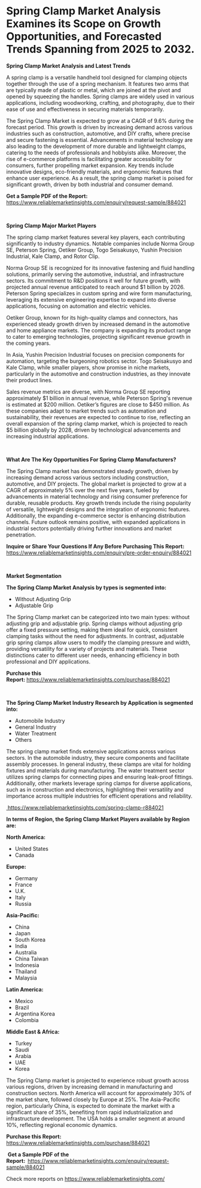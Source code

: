 <p><h1>Spring Clamp Market Analysis Examines its Scope on Growth Opportunities, and Forecasted Trends Spanning from 2025 to 2032.</h1></p><p><strong>Spring Clamp Market Analysis and Latest Trends</strong></p>
<p><p>A spring clamp is a versatile handheld tool designed for clamping objects together through the use of a spring mechanism. It features two arms that are typically made of plastic or metal, which are joined at the pivot and opened by squeezing the handles. Spring clamps are widely used in various applications, including woodworking, crafting, and photography, due to their ease of use and effectiveness in securing materials temporarily.</p><p>The Spring Clamp Market is expected to grow at a CAGR of 9.6% during the forecast period. This growth is driven by increasing demand across various industries such as construction, automotive, and DIY crafts, where precise and secure fastening is essential. Advancements in material technology are also leading to the development of more durable and lightweight clamps, catering to the needs of professionals and hobbyists alike. Moreover, the rise of e-commerce platforms is facilitating greater accessibility for consumers, further propelling market expansion. Key trends include innovative designs, eco-friendly materials, and ergonomic features that enhance user experience. As a result, the spring clamp market is poised for significant growth, driven by both industrial and consumer demand.</p></p>
<p><strong>Get a Sample PDF of the Report:&nbsp;</strong> <a href="https://www.reliablemarketinsights.com/enquiry/request-sample/884021?utm_campaign=1948&utm_medium=2&utm_source=Github&utm_content=ia&utm_term=05022025&utm_id=spring-clamp">https://www.reliablemarketinsights.com/enquiry/request-sample/884021</a></p>
<p>&nbsp;</p>
<p><strong>Spring Clamp Major Market Players</strong></p>
<p><p>The spring clamp market features several key players, each contributing significantly to industry dynamics. Notable companies include Norma Group SE, Peterson Spring, Oetiker Group, Togo Seisakusyo, Yushin Precision Industrial, Kale Clamp, and Rotor Clip.</p><p>Norma Group SE is recognized for its innovative fastening and fluid handling solutions, primarily serving the automotive, industrial, and infrastructure sectors. Its commitment to R&D positions it well for future growth, with projected annual revenue anticipated to reach around $1 billion by 2026. Peterson Spring specializes in custom spring and wire form manufacturing, leveraging its extensive engineering expertise to expand into diverse applications, focusing on automation and electric vehicles. </p><p>Oetiker Group, known for its high-quality clamps and connectors, has experienced steady growth driven by increased demand in the automotive and home appliance markets. The company is expanding its product range to cater to emerging technologies, projecting significant revenue growth in the coming years.</p><p>In Asia, Yushin Precision Industrial focuses on precision components for automation, targeting the burgeoning robotics sector. Togo Seisakusyo and Kale Clamp, while smaller players, show promise in niche markets, particularly in the automotive and construction industries, as they innovate their product lines.</p><p>Sales revenue metrics are diverse, with Norma Group SE reporting approximately $1 billion in annual revenue, while Peterson Spring's revenue is estimated at $200 million. Oetiker’s figures are close to $450 million. As these companies adapt to market trends such as automation and sustainability, their revenues are expected to continue to rise, reflecting an overall expansion of the spring clamp market, which is projected to reach $5 billion globally by 2028, driven by technological advancements and increasing industrial applications.</p></p>
<p>&nbsp;</p>
<p><strong>What Are The Key Opportunities For Spring Clamp Manufacturers?</strong></p>
<p><p>The Spring Clamp market has demonstrated steady growth, driven by increasing demand across various sectors including construction, automotive, and DIY projects. The global market is projected to grow at a CAGR of approximately 5% over the next five years, fueled by advancements in material technology and rising consumer preference for durable, reusable products. Key growth trends include the rising popularity of versatile, lightweight designs and the integration of ergonomic features. Additionally, the expanding e-commerce sector is enhancing distribution channels. Future outlook remains positive, with expanded applications in industrial sectors potentially driving further innovations and market penetration.</p></p>
<p><strong>Inquire or Share Your Questions If Any Before Purchasing This Report:</strong> <a href="https://www.reliablemarketinsights.com/enquiry/pre-order-enquiry/884021?utm_campaign=1948&utm_medium=2&utm_source=Github&utm_content=ia&utm_term=05022025&utm_id=spring-clamp">https://www.reliablemarketinsights.com/enquiry/pre-order-enquiry/884021</a></p>
<p>&nbsp;</p>
<p><strong>Market Segmentation</strong></p>
<p><strong>The Spring Clamp Market Analysis by types is segmented into:</strong></p>
<p><ul><li>Without Adjusting Grip</li><li>Adjustable Grip</li></ul></p>
<p><p>The Spring Clamp market can be categorized into two main types: without adjusting grip and adjustable grip. Spring clamps without adjusting grip offer a fixed pressure setting, making them ideal for quick, consistent clamping tasks without the need for adjustments. In contrast, adjustable grip spring clamps allow users to modify the clamping pressure and width, providing versatility for a variety of projects and materials. These distinctions cater to different user needs, enhancing efficiency in both professional and DIY applications.</p></p>
<p><strong>Purchase this Report:&nbsp;</strong><a href="https://www.reliablemarketinsights.com/purchase/884021?utm_campaign=1948&utm_medium=2&utm_source=Github&utm_content=ia&utm_term=05022025&utm_id=spring-clamp">https://www.reliablemarketinsights.com/purchase/884021</a></p>
<p>&nbsp;</p>
<p><strong>The Spring Clamp Market Industry Research by Application is segmented into:</strong></p>
<p><ul><li>Automobile Industry</li><li>General Industry</li><li>Water Treatment</li><li>Others</li></ul></p>
<p><p>The spring clamp market finds extensive applications across various sectors. In the automobile industry, they secure components and facilitate assembly processes. In general industry, these clamps are vital for holding fixtures and materials during manufacturing. The water treatment sector utilizes spring clamps for connecting pipes and ensuring leak-proof fittings. Additionally, other markets leverage spring clamps for diverse applications, such as in construction and electronics, highlighting their versatility and importance across multiple industries for efficient operations and reliability.</p></p>
<p><a href="https://www.reliablemarketinsights.com/spring-clamp-r884021?utm_campaign=1948&utm_medium=2&utm_source=Github&utm_content=ia&utm_term=05022025&utm_id=spring-clamp">&nbsp;https://www.reliablemarketinsights.com/spring-clamp-r884021</a></p>
<p><strong>In terms of Region, the Spring Clamp Market Players available by Region are:</strong></p>
<p>
    <p> <strong> North America: </strong>
        <ul>
            <li>United States</li>
            <li>Canada</li>
        </ul>
        </p> 
    <p> <strong> Europe: </strong>
        <ul>
            <li>Germany</li>
            <li>France</li>
            <li>U.K.</li>
            <li>Italy</li>
            <li>Russia</li>
        </ul>
        </p> 
    <p> <strong> Asia-Pacific: </strong>
        <ul>
            <li>China</li>
            <li>Japan</li>
            <li>South Korea</li>
            <li>India</li>
            <li>Australia</li>
            <li>China Taiwan</li>
            <li>Indonesia</li>
            <li>Thailand</li>
            <li>Malaysia</li>
        </ul>
        </p> 
    <p> <strong> Latin America: </strong>
        <ul>
            <li>Mexico</li>
            <li>Brazil</li>
            <li>Argentina Korea</li>
            <li>Colombia</li>
        </ul>
        </p> 
    <p> <strong> Middle East & Africa: </strong>
        <ul>
            <li>Turkey</li>
            <li>Saudi</li>
            <li>Arabia</li>
            <li>UAE</li>
            <li>Korea</li>
        </ul>
    </p>
    </p>
<p><p>The Spring Clamp market is projected to experience robust growth across various regions, driven by increasing demand in manufacturing and construction sectors. North America will account for approximately 30% of the market share, followed closely by Europe at 25%. The Asia-Pacific region, particularly China, is expected to dominate the market with a significant share of 35%, benefiting from rapid industrialization and infrastructure development. The USA holds a smaller segment at around 10%, reflecting regional economic dynamics.</p></p>
<p><strong>Purchase this Report: </strong><a href="https://www.reliablemarketinsights.com/purchase/884021?utm_campaign=1948&utm_medium=2&utm_source=Github&utm_content=ia&utm_term=05022025&utm_id=spring-clamp">https://www.reliablemarketinsights.com/purchase/884021</a></p>
<p>&nbsp;<strong>Get a Sample PDF of the Report:&nbsp;&nbsp;</strong><a href="https://www.reliablemarketinsights.com/enquiry/request-sample/884021?utm_campaign=1948&utm_medium=2&utm_source=Github&utm_content=ia&utm_term=05022025&utm_id=spring-clamp">https://www.reliablemarketinsights.com/enquiry/request-sample/884021</a></p>
<p><strong></strong></p>
<p>Check more reports on <a href="https://www.reliablemarketinsights.com/?utm_campaign=1948&utm_medium=2&utm_source=Github&utm_content=ia&utm_term=05022025&utm_id=spring-clamp">https://www.reliablemarketinsights.com/</a></p>